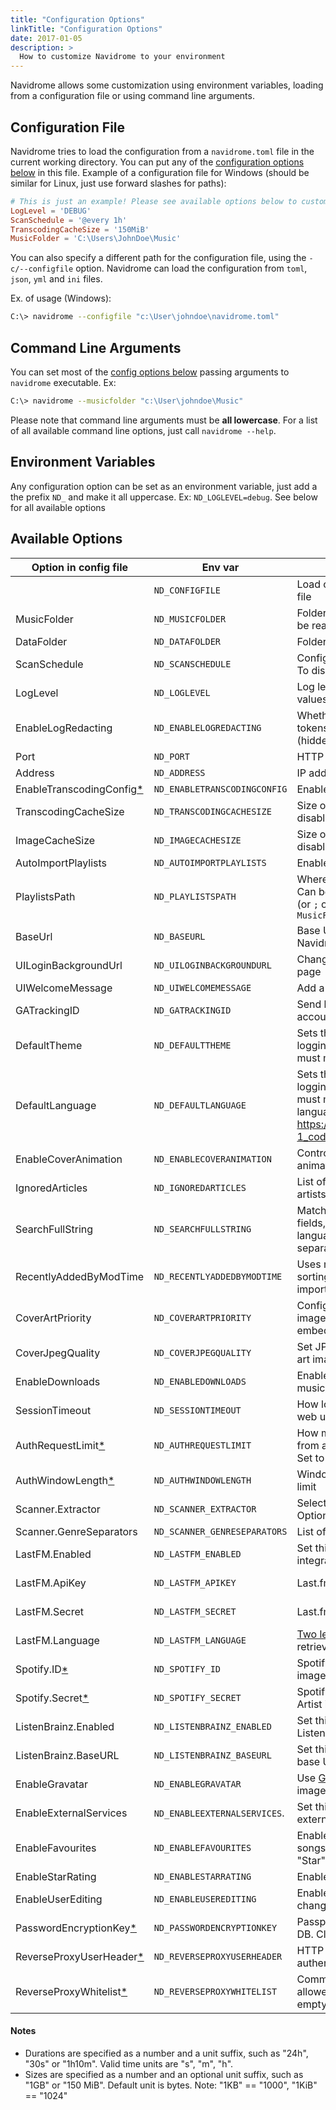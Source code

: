 ```yaml
---
title: "Configuration Options"
linkTitle: "Configuration Options"
date: 2017-01-05
description: >
  How to customize Navidrome to your environment
---
```


Navidrome allows some customization using environment variables, loading from a configuration file
or using command line arguments.

## Configuration File

Navidrome tries to load the configuration from a `navidrome.toml` file in the current working
directory. You can put any of the [configuration options below](#available-options) in this file.
Example of a configuration file for Windows (should be similar for Linux, just use forward slashes for paths):

```toml
# This is just an example! Please see available options below to customize Navidrome to your needs
LogLevel = 'DEBUG'
ScanSchedule = '@every 1h'
TranscodingCacheSize = '150MiB'
MusicFolder = 'C:\Users\JohnDoe\Music'
```

You can also specify a different path for the configuration file, using the `-c/--configfile` option.
Navidrome can load the configuration from `toml`, `json`, `yml` and `ini` files.

Ex. of usage (Windows):

```bash
C:\> navidrome --configfile "c:\User\johndoe\navidrome.toml"
```

## Command Line Arguments

You can set most of the [config options below](#available-options) passing arguments to `navidrome` executable. Ex:
```bash
C:\> navidrome --musicfolder "c:\User\johndoe\Music"
```

Please note that command line arguments must be **all lowercase**. For a list of all available command line options,
just call `navidrome --help`.


## Environment Variables

Any configuration option can be set as an environment variable, just add a the prefix `ND_` and
make it all uppercase. Ex: `ND_LOGLEVEL=debug`. See below for all available options

## Available Options

<!-- This table is easier to be edited when Word Wrap is toggled off -->

| Option in config file                          | Env var                      | Description                                                                                                                | Default Value                            |
| ---------------------------------------------- | ---------------------------- | -------------------------------------------------------------------------------------------------------------------------- | ---------------------------------------- |
|                                                | `ND_CONFIGFILE`              | Load configurations from an external config file                                                                           | `"./navidrome.toml"`                     |
| MusicFolder                                    | `ND_MUSICFOLDER`             | Folder where your music library is stored. Can be read-only                                                                | `"./music"`                              |
| DataFolder                                     | `ND_DATAFOLDER`              | Folder to store application data (DB, cache...)                                                                            | `"./data"`                               |
| ScanSchedule                                   | `ND_SCANSCHEDULE`            | Configure periodic scans using ["cron" syntax](https://en.wikipedia.org/wiki/Cron). To disable it altogether, set it to `"0"` | `"@every 1m"`                         |
| LogLevel                                       | `ND_LOGLEVEL`                | Log level. Useful for troubleshooting. Possible values: `error`, `warn`, `info`, `debug`, `trace`                          | `"info"`                                 |
| EnableLogRedacting                             | `ND_ENABLELOGREDACTING`      | Whether or not sensitive information (like tokens and passwords) should be redacted (hidden) in the logs                   | `true`                                   |
| Port                                           | `ND_PORT`                    | HTTP port Navidrome will use                                                                                               | `4533`                                   |
| Address                                        | `ND_ADDRESS`                 | IP address the server will bind to                                                                                         | `0.0.0.0` and `::` (all IPs)             |
| EnableTranscodingConfig[\*][transcoding]       | `ND_ENABLETRANSCODINGCONFIG` | Enables transcoding configuration in the UI                                                                                | `false`                                  |
| TranscodingCacheSize                           | `ND_TRANSCODINGCACHESIZE`    | Size of transcoding cache. Set to `"0"` to disable cache                                                                   | `"100MB"`                                |
| ImageCacheSize                                 | `ND_IMAGECACHESIZE`          | Size of image (art work) cache. Set to `"0"` to disable cache                                                              | `"100MB"`                                |
| AutoImportPlaylists                            | `ND_AUTOIMPORTPLAYLISTS`     | Enable/disable `.m3u` playlist auto-import                                                                                 | `true`                                   |
| PlaylistsPath                                  | `ND_PLAYLISTSPATH`           | Where to search for and import playlists from. Can be a list of folders/globs (separated by `:` (or `;` on Windows). Paths are relative to `MusicFolder` | `".:**/**"` (meaning `MusicFolder` and all its subfolders) |
| BaseUrl                                        | `ND_BASEURL`                 | Base URL (only the `path` part) to configure Navidrome behind a proxy (ex: `/music`)                                       | _Empty_                                  |
| UILoginBackgroundUrl                           | `ND_UILOGINBACKGROUNDURL`    | Change background image used in the Login page                                                                             | _random music image from Unsplash.com_   |
| UIWelcomeMessage                               | `ND_UIWELCOMEMESSAGE`        | Add a welcome message to the login screen                                                                                  | _Empty_                                  |
| GATrackingID                                   | `ND_GATRACKINGID`            | Send basic info to your own Google Analytics account. Must be in the format `UA-XXXXXXXX`                                  | _Empty_ (disabled)                       |
| DefaultTheme                                   | `ND_DEFAULTTHEME`            | Sets the default theme used by the UI when logging in from a new browser. This value must match one of the options in the UI | `Dark`                                 |
| DefaultLanguage                                | `ND_DEFAULTLANGUAGE`            | Sets the default language used by the UI when logging in from a new browser. This value must match the 2 letter ISO code for the language (see the list here: https://en.wikipedia.org/wiki/List_of_ISO_639-1_codes) | `en` |
| EnableCoverAnimation                           | `ND_ENABLECOVERANIMATION`    | Controls whether the player in the UI will animate the album cover (rotation)                                              | `true`                                   |
| IgnoredArticles                                | `ND_IGNOREDARTICLES`         | List of ignored articles when sorting/indexing artists                                                                     | `"The El La Los Las Le Les Os As O A"`   |
| SearchFullString                               | `ND_SEARCHFULLSTRING`        | Match query strings anywhere in searchable fields, not only in word boundaries. Useful for languages where words are not space separated | `false`                    |
| RecentlyAddedByModTime                         | `ND_RECENTLYADDEDBYMODTIME`  | Uses music files' modification time when sorting by "Recently Added". Otherwise use import time                            | `false`                                  |
| CoverArtPriority                               | `ND_COVERARTPRIORITY`        | Configure the order to look for cover art images. Use special `embedded` value to get embedded images from the audio files | `"embedded, cover.*, folder.*, front.*"` |
| CoverJpegQuality                               | `ND_COVERJPEGQUALITY`        | Set JPEG quality percentage for resized cover art images                                                                   | `75`                                     |
| EnableDownloads                                | `ND_ENABLEDOWNLOADS`         | Enable the option in the UI to download music/albums/artists/playlists from the server                                     | `true`                                   |
| SessionTimeout                                 | `ND_SESSIONTIMEOUT`          | How long Navidrome will wait before closing web ui idle sessions                                                           | `"24h"`                                  |
| AuthRequestLimit[\*][limit-login-attempts]     | `ND_AUTHREQUESTLIMIT`        | How many login requests can be processed from a single IP during the `AuthWindowLength`. Set to `0` to disable the limit rater | `5`                                  |
| AuthWindowLength[\*][limit-login-attempts]     | `ND_AUTHWINDOWLENGTH`        | Window Length for the authentication rate limit                                                                            | `"20s"`                                  |
| Scanner.Extractor                              | `ND_SCANNER_EXTRACTOR`       | Select metadata extractor implementation. Options: `taglib` or `ffmpeg`                                                    | `"taglib"`                                 |
| Scanner.GenreSeparators                        | `ND_SCANNER_GENRESEPARATORS` | List of separators to split genre tags                                                                                     | `";/,"`                                    |
| LastFM.Enabled                                 | `ND_LASTFM_ENABLED`          | Set this to `false` to completely disable Last.fm integration                                                              | `true`                                   |
| LastFM.ApiKey                                  | `ND_LASTFM_APIKEY`           | Last.fm ApiKey                                                                                                             | Navidrome project's shared ApiKey        |
| LastFM.Secret                                  | `ND_LASTFM_SECRET`           | Last.fm Shared Secret                                                                                                      | Navidrome project's shared Secret        |
| LastFM.Language                                | `ND_LASTFM_LANGUAGE`         | [Two letter-code for language][language-codes] to be used to retrieve biographies from Last.fm                             | `"en"`                                   |
| Spotify.ID[\*][spotify-integration]            | `ND_SPOTIFY_ID`              | Spotify Client ID. Required if you want Artist images                                                                      | _Empty_                                  |
| Spotify.Secret[\*][spotify-integration]        | `ND_SPOTIFY_SECRET`          | Spotify Client Secret. Required if you want Artist images                                                                  | _Empty_                                  |
| ListenBrainz.Enabled                           | `ND_LISTENBRAINZ_ENABLED`    | Set this to `false` to completely disable ListenBrainz integration                                                         | `true`                                   |
| ListenBrainz.BaseURL | `ND_LISTENBRAINZ_BASEURL` | Set this to override the default ListenBrainz base URL | `https://api.listenbrainz.org/1/` |
| EnableGravatar                                 | `ND_ENABLEGRAVATAR`          | Use [Gravatar](https://gravatar.com/) images as the user profile image. Needs the user's email to be filled                | `false`                                  |
| EnableExternalServices                         | `ND_ENABLEEXTERNALSERVICES`. | Set this to `false` to completely disable ALL external integrations                                                        | `true`                                   |
| EnableFavourites                               | `ND_ENABLEFAVOURITES`        | Enable toggling "Heart"/"Loved" for songs/albums/artists in the UI (maps to "Star"/"Starred" in Subsonic Clients)          | `true`                                   |
| EnableStarRating                               | `ND_ENABLESTARRATING`        | Enable 5-star ratings in the UI                                                                                            | `true`                                   |
| EnableUserEditing                              | `ND_ENABLEUSEREDITING`       | Enable regular users to edit their details and change their password                                                       | `true`                                   |
| PasswordEncryptionKey[\*][encrypt-passwords]   | `ND_PASSWORDENCRYPTIONKEY`   | Passphrase used to encrypt passwords in the DB. Click [here][encrypt-passwords] for details                                | -                                        |
| ReverseProxyUserHeader[\*][reverse-proxy-auth] | `ND_REVERSEPROXYUSERHEADER`  | HTTP header containing user name from authenticated proxy                                                                  | `"Remote-User"`                          |
| ReverseProxyWhitelist[\*][reverse-proxy-auth]  | `ND_REVERSEPROXYWHITELIST`   | Comma separated list of IP CIDRs which are allowed to use reverse proxy authentication, empty means "deny all"             | _Empty_                                  |

#### Notes

- Durations are specified as a number and a unit suffix, such as "24h", "30s" or "1h10m". Valid
  time units are "s", "m", "h".
- Sizes are specified as a number and an optional unit suffix, such as "1GB" or "150 MiB". Default
  unit is bytes.  Note: "1KB" == "1000", "1KiB" == "1024"


[limit-login-attempts]: /docs/usage/security#limit-login-attempts  "Login Limit Rating"
[transcoding]:          /docs/usage/security#transcoding-configuration "Transcoding configuration"
[language-codes]:       https://en.wikipedia.org/wiki/List_of_ISO_639-1_codes "List of language codes"
[spotify-integration]:  /docs/usage/external-integrations/#spotify
[lastfm-integration]:   /docs/usage/external-integrations/#lastfm
[encrypt-passwords]:    /docs/usage/security/#encrypted-passwords
[reverse-proxy-auth]:   /docs/usage/security/#reverse-proxy-authentication
